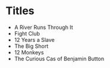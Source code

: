 # Titles

- A River Runs Through It
- Fight Club
- 12 Years a Slave
- The Big Short
- 12 Monkeys
- The Curious Cas of Benjamin Button

